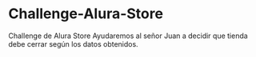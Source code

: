 # Challenge-Alura-Store
Challenge de Alura Store
Ayudaremos al señor Juan a decidir que tienda debe cerrar según los datos obtenidos.
